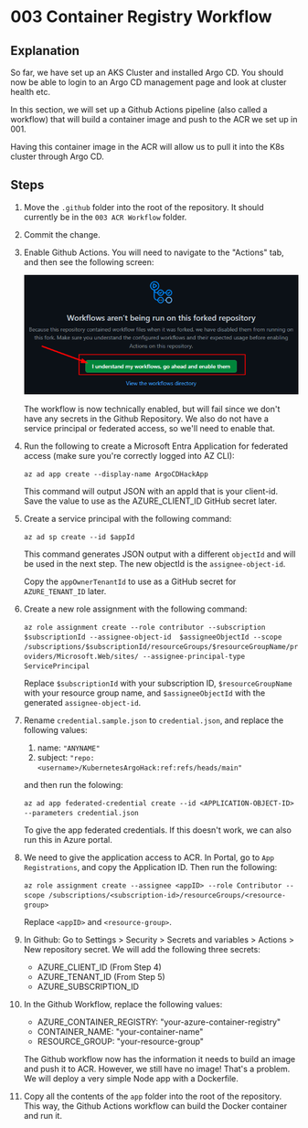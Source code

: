 # 003 Container Registry Workflow

## Explanation

So far, we have set up an AKS Cluster and installed Argo CD. You should now be able to login to an Argo CD management page and look at cluster health etc.

In this section, we will set up a Github Actions pipeline (also called a workflow) that will build a container image and push to the ACR we set up in 001.

Having this container image in the ACR will allow us to pull it into the K8s cluster through Argo CD.

## Steps

1. Move the `.github` folder into the root of the repository. It should currently be in the `003 ACR Workflow` folder.
2. Commit the change.
3. Enable Github Actions. You will need to navigate to the "Actions" tab, and then see the following screen:

    ![Workflow Image](../Images/workflow%20image.png)

    The workflow is now technically enabled, but will fail since we don't have any secrets in the Github Repository. We also do not have a service principal or federated access, so we'll need to enable that.

4. Run the following to create a Microsoft Entra Application for federated access (make sure you're correctly logged into AZ CLI):

    `az ad app create --display-name ArgoCDHackApp`

    This command will output JSON with an appId that is your client-id. Save the value to use as the AZURE_CLIENT_ID GitHub secret later.

5. Create a service principal with the following command:

    `az ad sp create --id $appId`

    This command generates JSON output with a different `objectId` and will be used in the next step. The new objectId is the `assignee-object-id`.

    Copy the `appOwnerTenantId` to use as a GitHub secret for `AZURE_TENANT_ID` later.

6. Create a new role assignment with the following command:

    `az role assignment create --role contributor --subscription $subscriptionId --assignee-object-id  $assigneeObjectId --scope /subscriptions/$subscriptionId/resourceGroups/$resourceGroupName/providers/Microsoft.Web/sites/ --assignee-principal-type ServicePrincipal`

    Replace `$subscriptionId` with your subscription ID, `$resourceGroupName` with your resource group name, and `$assigneeObjectId` with the generated `assignee-object-id`.

7. Rename `credential.sample.json` to `credential.json`, and replace the following values:

    1. name: `"ANYNAME"`
    2. subject: `"repo:<username>/KubernetesArgoHack:ref:refs/heads/main"`

    and then run the folowing:

    `az ad app federated-credential create --id <APPLICATION-OBJECT-ID> --parameters credential.json`

    To give the app federated credentials. If this doesn't work, we can also run this in Azure portal.

8. We need to give the application access to ACR. In Portal, go to `App Registrations`, and copy the Application ID. Then run the following:

    `az role assignment create --assignee <appID> --role Contributor --scope /subscriptions/<subscription-id>/resourceGroups/<resource-group>`

    Replace `<appID>` and `<resource-group>`.

9. In Github: Go to Settings > Security > Secrets and variables > Actions > New repository secret. We will add the following three secrets:
    - AZURE_CLIENT_ID (From Step 4)
    - AZURE_TENANT_ID (From Step 5)
    - AZURE_SUBSCRIPTION_ID

10. In the Github Workflow, replace the following values:
    - AZURE_CONTAINER_REGISTRY: "your-azure-container-registry"
    - CONTAINER_NAME: "your-container-name"
    - RESOURCE_GROUP: "your-resource-group"

    The Github workflow now has the information it needs to build an image and push it to ACR. However, we still have no image! That's a problem. We will deploy a very simple Node app with a Dockerfile.

11. Copy all the contents of the `app` folder into the root of the repository. This way, the Github Actions workflow can build the Docker container and run it.
